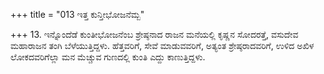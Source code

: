+++
title = "013 ಇತ್ತ ಕುನ್ತೀಭೋಜನೆಮ್ಬ"

+++
13. ಇನ್ನೊಂದೆಡೆ ಕುಂತೀಭೋಜನೆಂಬ ಶ್ರೇಷ್ಠನಾದ ರಾಜನ ಮನೆಯಲ್ಲಿ ಕೃಷ್ಣನ ಸೋದರತ್ತೆ, ವಸುದೇವ ಮಹಾರಾಜನ ತಂಗಿ ಬೆಳೆಯುತ್ತಿದ್ದಳು. ಹೆತ್ತವರಿಗೆ, ಸೇವೆ ಮಾಡುವವರಿಗೆ, ಅತ್ಯಂತ ಶ್ರೇಷ್ಠರಾದವರಿಗೆ, ಉಳಿದ ಅಖಿಳ ಲೋಕದವರಿಗೆಲ್ಲಾ ಮನ ಮೆಚ್ಚುವ ಗುಣದಲ್ಲಿ ಕುಂತಿ ಎದ್ದು ಕಾಣುತ್ತಿದ್ದಳು.